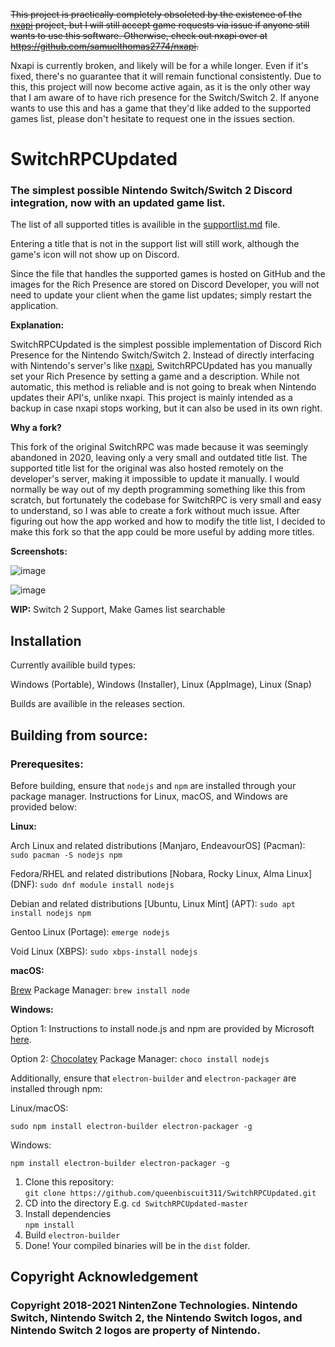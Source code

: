 ~~This project is practically completely obsoleted by the existence of the [nxapi](https://github.com/samuelthomas2774/nxapi) project, but I will still accept game requests via issue if anyone still wants to use this software. Otherwise, check out nxapi over at https://github.com/samuelthomas2774/nxapi.~~

Nxapi is currently broken, and likely will be for a while longer. Even if it's fixed, there's no guarantee that it will remain functional consistently. Due to this, this project will now become active again, as it is the only other way that I am aware of to have rich presence for the Switch/Switch 2. If anyone wants to use this and has a game that they'd like added to the supported games list, please don't hesitate to request one in the issues section.
 
# SwitchRPCUpdated

### The simplest possible Nintendo Switch/Switch 2 Discord integration, now with an updated game list.

The list of all supported titles is availible in the [supportlist.md](https://github.com/queenbiscuit311/SwitchRPCUpdated/blob/master/supportlist.md) file.

Entering a title that is not in the support list will still work, although the game's icon will not show up on Discord.

Since the file that handles the supported games is hosted on GitHub and the images for the Rich Presence are stored on Discord Developer, you will not need to update your client when the game list updates; simply restart the application.

**Explanation:**

SwitchRPCUpdated is the simplest possible implementation of Discord Rich Presence for the Nintendo Switch/Switch 2. Instead of directly interfacing with Nintendo's server's like [nxapi](https://github.com/samuelthomas2774/nxapi), SwitchRPCUpdated has you manually set your Rich Presence by setting a game and a description. While not automatic, this method is reliable and is not going to break when Nintendo updates their API's, unlike nxapi. This project is mainly intended as a backup in case nxapi stops working, but it can also be used in its own right.

**Why a fork?**

This fork of the original SwitchRPC was made because it was seemingly abandoned in 2020, leaving only a very small and outdated title list. The supported title list for the original was also hosted remotely on the developer's server, making it impossible to update it manually. I would normally be way out of my depth programming something like this from scratch, but fortunately the codebase for SwitchRPC is very small and easy to understand, so I was able to create a fork without much issue. After figuring out how the app worked and how to modify the title list, I decided to make this fork so that the app could be more useful by adding more titles.

**Screenshots:**

![image](https://github.com/user-attachments/assets/1c32b29c-3f61-4efb-a729-3ab10d9b8a8e)

![image](https://github.com/user-attachments/assets/c699d099-d7d3-4f9f-8281-a90d17b99712)



**WIP:** Switch 2 Support, Make Games list searchable

## Installation

Currently availible build types:

Windows (Portable), Windows (Installer), Linux (AppImage), Linux (Snap)

Builds are availible in the releases section.

## Building from source:

### Prerequesites:

Before building, ensure that `nodejs` and `npm` are installed through your package manager. Instructions for Linux, macOS, and Windows are provided below:
   
   **Linux:**
   
   Arch Linux and related distributions [Manjaro, EndeavourOS] (Pacman): `sudo pacman -S nodejs npm`

   Fedora/RHEL and related distributions [Nobara, Rocky Linux, Alma Linux] (DNF): `sudo dnf module install nodejs`

   Debian and related distributions [Ubuntu, Linux Mint] (APT): `sudo apt install nodejs npm`

   Gentoo Linux (Portage): `emerge nodejs`

   Void Linux (XBPS): `sudo xbps-install nodejs`
   
   **macOS:**
   
   [Brew](https://brew.sh) Package Manager: `brew install node`
   
   **Windows:**
   
   Option 1:
   Instructions to install node.js and npm are provided by Microsoft [here](https://learn.microsoft.com/en-us/windows/dev-environment/javascript/nodejs-on-windows_).
   
   Option 2:
   [Chocolatey](https://chocolatey.org/install) Package Manager: `choco install nodejs`
   
Additionally, ensure that `electron-builder` and `electron-packager` are installed through npm:

   Linux/macOS:
   
   `sudo npm install electron-builder electron-packager -g`

   Windows:

   `npm install electron-builder electron-packager -g`
   
1. Clone this repository:  
`git clone https://github.com/queenbiscuit311/SwitchRPCUpdated.git` 
2. CD into the directory 
E.g. `cd SwitchRPCUpdated-master`
5. Install dependencies  
`npm install`
6. Build
`electron-builder`
7. Done! Your compiled binaries will be in the `dist` folder.

## Copyright Acknowledgement

### Copyright 2018-2021 NintenZone Technologies. Nintendo Switch, Nintendo Switch 2, the Nintendo Switch logos, and Nintendo Switch 2 logos are property of Nintendo.

